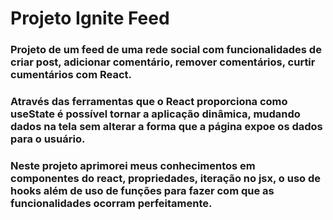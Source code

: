 # Projeto Ignite Feed

### Projeto de um feed de uma rede social com funcionalidades de criar post, adicionar comentário, remover comentários, curtir cumentários com React. 


### Através das ferramentas que o React proporciona como useState é possível tornar a aplicação dinâmica, mudando dados na tela sem alterar a forma que a página expoe os dados para o usuário.

### Neste projeto aprimorei meus conhecimentos em componentes do react, propriedades, iteração no jsx, o uso de hooks além de uso de funções para fazer com que as funcionalidades ocorram perfeitamente.

### 
